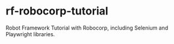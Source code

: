 # rf-robocorp-tutorial
Robot Framework Tutorial with Robocorp, including Selenium and Playwright libraries.
